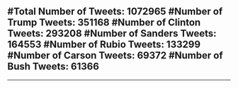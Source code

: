 #Total Number of Tweets: 1072965 
#Number of Trump Tweets: 351168
#Number of Clinton Tweets: 293208
#Number of Sanders Tweets: 164553
#Number of Rubio Tweets: 133299
#Number of Carson Tweets: 69372
#Number of Bush Tweets: 61366
---
---
